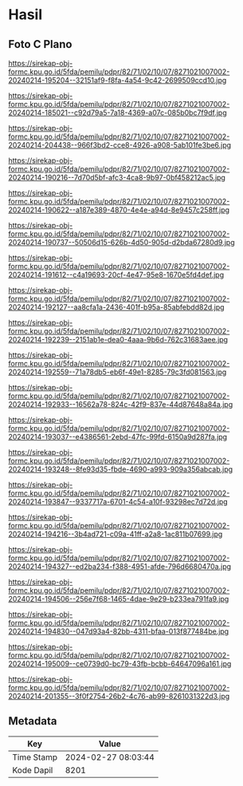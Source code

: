 # Hasil

## Foto C Plano

https://sirekap-obj-formc.kpu.go.id/5fda/pemilu/pdpr/82/71/02/10/07/8271021007002-20240214-195204--32151af9-f8fa-4a54-9c42-2699509ccd10.jpg

https://sirekap-obj-formc.kpu.go.id/5fda/pemilu/pdpr/82/71/02/10/07/8271021007002-20240214-185021--c92d79a5-7a18-4369-a07c-085b0bc7f9df.jpg

https://sirekap-obj-formc.kpu.go.id/5fda/pemilu/pdpr/82/71/02/10/07/8271021007002-20240214-204438--966f3bd2-cce8-4926-a908-5ab101fe3be6.jpg

https://sirekap-obj-formc.kpu.go.id/5fda/pemilu/pdpr/82/71/02/10/07/8271021007002-20240214-190216--7d70d5bf-afc3-4ca8-9b97-0bf458212ac5.jpg

https://sirekap-obj-formc.kpu.go.id/5fda/pemilu/pdpr/82/71/02/10/07/8271021007002-20240214-190622--a187e389-4870-4e4e-a94d-8e9457c258ff.jpg

https://sirekap-obj-formc.kpu.go.id/5fda/pemilu/pdpr/82/71/02/10/07/8271021007002-20240214-190737--50506d15-626b-4d50-905d-d2bda67280d9.jpg

https://sirekap-obj-formc.kpu.go.id/5fda/pemilu/pdpr/82/71/02/10/07/8271021007002-20240214-191612--c4a19693-20cf-4e47-95e8-1670e5fd4def.jpg

https://sirekap-obj-formc.kpu.go.id/5fda/pemilu/pdpr/82/71/02/10/07/8271021007002-20240214-192127--aa8cfa1a-2436-401f-b95a-85abfebdd82d.jpg

https://sirekap-obj-formc.kpu.go.id/5fda/pemilu/pdpr/82/71/02/10/07/8271021007002-20240214-192239--2151ab1e-dea0-4aaa-9b6d-762c31683aee.jpg

https://sirekap-obj-formc.kpu.go.id/5fda/pemilu/pdpr/82/71/02/10/07/8271021007002-20240214-192559--71a78db5-eb6f-49e1-8285-79c3fd081563.jpg

https://sirekap-obj-formc.kpu.go.id/5fda/pemilu/pdpr/82/71/02/10/07/8271021007002-20240214-192933--16562a78-824c-42f9-837e-44d87648a84a.jpg

https://sirekap-obj-formc.kpu.go.id/5fda/pemilu/pdpr/82/71/02/10/07/8271021007002-20240214-193037--e4386561-2ebd-47fc-99fd-6150a9d287fa.jpg

https://sirekap-obj-formc.kpu.go.id/5fda/pemilu/pdpr/82/71/02/10/07/8271021007002-20240214-193248--8fe93d35-fbde-4690-a993-909a356abcab.jpg

https://sirekap-obj-formc.kpu.go.id/5fda/pemilu/pdpr/82/71/02/10/07/8271021007002-20240214-193847--9337717a-6701-4c54-a10f-93298ec7d72d.jpg

https://sirekap-obj-formc.kpu.go.id/5fda/pemilu/pdpr/82/71/02/10/07/8271021007002-20240214-194216--3b4ad721-c09a-41ff-a2a8-1ac811b07699.jpg

https://sirekap-obj-formc.kpu.go.id/5fda/pemilu/pdpr/82/71/02/10/07/8271021007002-20240214-194327--ed2ba234-f388-4951-afde-796d6680470a.jpg

https://sirekap-obj-formc.kpu.go.id/5fda/pemilu/pdpr/82/71/02/10/07/8271021007002-20240214-194506--256e7f68-1465-4dae-9e29-b233ea791fa9.jpg

https://sirekap-obj-formc.kpu.go.id/5fda/pemilu/pdpr/82/71/02/10/07/8271021007002-20240214-194830--047d93a4-82bb-4311-bfaa-013f877484be.jpg

https://sirekap-obj-formc.kpu.go.id/5fda/pemilu/pdpr/82/71/02/10/07/8271021007002-20240214-195009--ce0739d0-bc79-43fb-bcbb-64647096a161.jpg

https://sirekap-obj-formc.kpu.go.id/5fda/pemilu/pdpr/82/71/02/10/07/8271021007002-20240214-201355--3f0f2754-26b2-4c76-ab99-8261031322d3.jpg


## Metadata

| Key        | Value               |
| ---------- | ------------------- |
| Time Stamp | 2024-02-27 08:03:44 |
| Kode Dapil | 8201                |



